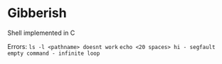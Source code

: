 # Gibberish
Shell implemented in C

Errors: 
`ls -l <pathname> doesnt work`
`echo <20 spaces> hi - segfault`
`empty command - infinite loop`